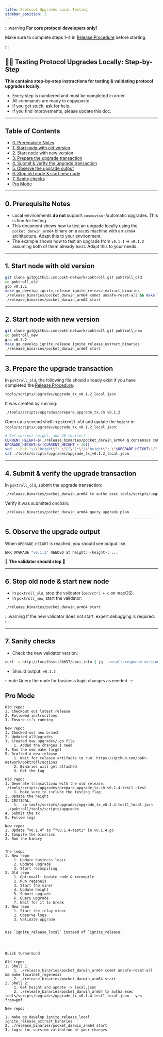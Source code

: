 ```yaml
---
title: Protocol Upgrades Local Testing
sidebar_position: 3
---
```


:::warning
**For core protocol developers only!**

Make sure to complete steps 1–4 in [Release Procedure](./2_release_procedure.md) before starting.

:::

## 📠🍝 Testing Protocol Upgrades Locally: Step-by-Step <!-- omit in toc -->

**This contains step-by-step instructions for testing & validating protocol upgrades locally.**

- Every step is numbered and must be completed in order.
- All commands are ready to copy/paste.
- If you get stuck, ask for help.
- If you find improvements, please update this doc.

---

## Table of Contents <!-- omit in toc -->

- [0. Prerequisite Notes](#0-prerequisite-notes)
- [1. Start node with old version](#1-start-node-with-old-version)
- [2. Start node with new version](#2-start-node-with-new-version)
- [3. Prepare the upgrade transaction](#3-prepare-the-upgrade-transaction)
- [4. Submit \& verify the upgrade transaction](#4-submit--verify-the-upgrade-transaction)
- [5. Observe the upgrade output](#5-observe-the-upgrade-output)
- [6. Stop old node \& start new node](#6-stop-old-node--start-new-node)
- [7. Sanity checks](#7-sanity-checks)
- [Pro Mode](#pro-mode)

---

## 0. Prerequisite Notes

- Local environments **do not** support `cosmovisor`/automatic upgrades. This is fine for testing.
- This document shows how to test an upgrade locally using the `pocket_darwin_arm64` binary on a `macOS` machine with an `arm64` architecture. Adapt this to your environment.
- The example shows how to test an upgrade from `v0.1.1` → `v0.1.2` assuming both of them already exist. Adapt this to your needs.

---

## 1. Start node with old version

```bash
git clone git@github.com:pokt-network/poktroll.git poktroll_old
cd poktroll_old
gco v0.1.1
make go_develop ignite_release ignite_release_extract_binaries
./release_binaries/pocket_darwin_arm64 comet unsafe-reset-all && make localnet_regenesis
./release_binaries/pocket_darwin_arm64 start
```

---

## 2. Start node with new version

```bash
git clone git@github.com:pokt-network/poktroll.git poktroll_new
cd poktroll_new
gco v0.1.2
make go_develop ignite_release ignite_release_extract_binaries
./release_binaries/pocket_darwin_arm64 start
```

---

## 3. Prepare the upgrade transaction

In `poktroll_old`, the following file should already exist if you have completed the [Release Procedure](2_release_procedure.md):

```bash
tools/scripts/upgrades/upgrade_tx_v0.1.2_local.json
```

It was created by running:

```bash
./tools/scripts/upgrades/prepare_upgrade_tx.sh v0.1.2
```

Open up a second shell in `poktroll_old` and update the `height` in `tools/scripts/upgrades/upgrade_tx_v0.1.2_local.json`:

```bash
# Get current height, add 20 (buffer)
CURRENT_HEIGHT=$(./release_binaries/pocket_darwin_arm64 q consensus comet block-latest -o json | jq '.sdk_block.last_commit.height' | tr -d '"')
UPGRADE_HEIGHT=$((CURRENT_HEIGHT + 20))
sed -i.bak "s/\"height\": \"[^\"]*\"/\"height\": \"$UPGRADE_HEIGHT\"/" tools/scripts/upgrades/upgrade_tx_v0.1.2_local.json
cat ./tools/scripts/upgrades/upgrade_tx_v0.1.2_local.json
```

---

## 4. Submit & verify the upgrade transaction

In `poktroll_old`, submit the upgrade transaction:

```bash
./release_binaries/pocket_darwin_arm64 tx authz exec tools/scripts/upgrades/upgrade_tx_v0.1.2_local.json --yes --from=pnf
```

Verify it was submitted onchain:

```bash
./release_binaries/pocket_darwin_arm64 query upgrade plan
```

---

## 5. Observe the upgrade output

When `UPGRADE_HEIGHT` is reached, you should see output like:

```bash
ERR UPGRADE "v0.1.2" NEEDED at height: <height>: ...
```

**🛑 The validator should stop 🛑**

---

## 6. Stop old node & start new node

- In `poktroll_old`, stop the validator (`cmd/ctrl + c` on macOS).
- In `poktroll_new`, start the validator:

```bash
./release_binaries/pocket_darwin_arm64 start
```

:::warning
If the new validator does not start, expert debugging is required.
:::

---

## 7. Sanity checks

- Check the new validator version:

```bash
curl -s http://localhost:26657/abci_info | jq '.result.response.version'
```

- Should output: `v0.1.2`

:::note
Query the node for business logic changes as needed.
:::

## Pro Mode

```
Old repo:
1. Checkout out latest release
2. Followed instrucitons
3. Ensure it’s running

New repo:
1. Checked out new branch
2. Updated allUpgrades
3. Created new upgrades/.go file
    1. Added the changes I need
4. Ran the new make target
5. Drafted a new release
    1. Wait for release artifacts to run: https://github.com/pokt-network/poktroll/actions
    2. Binaries will get attached
    3. Get the tag

Old repo:
1. Generate transactionw with the old release: ./tools/scripts/upgrades/prepare_upgrade_tx.sh v0.1.4-test1 —test
    1. Make sure to include the testing flag
2. Update the height
3. CRITICAL:
    1.  cp tools/scripts/upgrades/upgrade_tx_v0.1.4-test1_local.json ../poktroll/tools/scripts/upgrades
4. Submit the tx
5. Follow logs

New repo:
1. Update “v0.1.4” to “"v0.1.4-test1" in v0.1.4.go
2. Compile the binaries
3. Run the binary


The loop:
1. New repo
    1. Update business logic
    2. Update upgrade
    3. Start recompiling
2. Old repo
    1. Optionall: Update code & recompile
    2. Run regeneis
    3. Start the miner
    4. Update height
    5. Submit upgrade
    6. Query upgrade
    7. Wait for it to break
3. New repo
    1. Start the relay miner
    2. Observe logs
    3. Validate upgrade


Use `ignite_release_local` instead of `ignite_release`


—

Quick turnaround

Old repo:
1. Shell 1:
    1. ./release_binaries/pocket_darwin_arm64 comet unsafe-reset-all && make localnet_regenesis
    2. ./release_binaries/pocket_darwin_arm64 start
2. Shell 2:
    1. Get height and update -> local.json
    2. ./release_binaries/pocket_darwin_arm64 tx authz exec tools/scripts/upgrades/upgrade_tx_v0.1.4-test1_local.json --yes --from=pnf

New repo:

1. make go_develop ignite_release_local ignite_release_extract_binaries
2. ./release_binaries/pocket_darwin_arm64 start
3. Logic for sucstom validation of your changes
```
